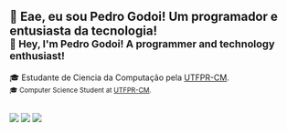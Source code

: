 ## 👋 Eae, eu sou Pedro Godoi! Um programador e entusiasta da tecnologia! <br> <sub> 👋 Hey, I'm Pedro Godoi! A programmer and technology enthusiast! </sub>

🎓 Estudante de Ciencia da Computação pela [UTFPR-CM](https://www.instagram.com/utfprcm). <br> <sub> 🎓 Computer Science Student at [UTFPR-CM](https://www.instagram.com/utfprcm). </sub>
  
##

<div style="display: inline-block; justfy-content: center;"> 
  <a align="center" href="https://instagram.com/pedrogodoih" target="_blank"><img src="https://img.shields.io/badge/-Instagram-%23E4405F?style=for-the-badge&logo=instagram&logoColor=white" target="_blank"></a>
  <a align="center" href = "mailto:pedrogodoiriva@gmail.com"><img src="https://img.shields.io/badge/-Gmail-%23333?style=for-the-badge&logo=gmail&logoColor=white" target="_blank"></a>
  <a align="center" href="https://www.linkedin.com/in/pedrogodoih" target="_blank"><img src="https://img.shields.io/badge/-LinkedIn-%230077B5?style=for-the-badge&logo=linkedin&logoColor=white" target="_blank"></a>
</div>

